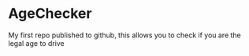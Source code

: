 # AgeChecker
My first repo published to github, this allows you to check if you are the legal age to drive
